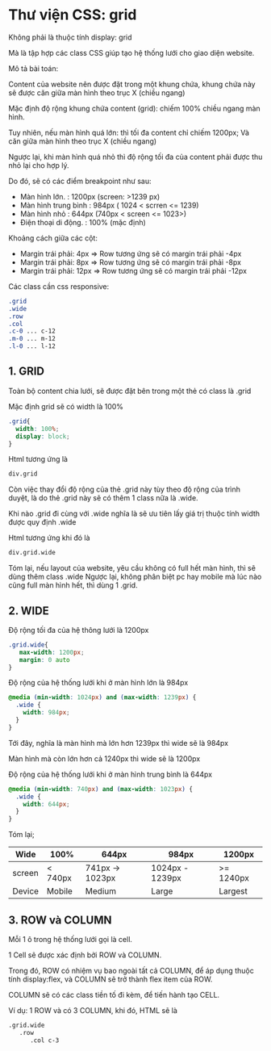 # Thư viện CSS: grid
Không phải là thuộc tính display: grid

Mà là tập hợp các class CSS giúp tạo hệ thống lưới cho giao diện website.

Mô tả bài toán:

Content của website nên được đặt trong một khung chứa, khung chứa này sẽ được căn giữa màn hình theo trục X (chiều ngang)

Mặc định độ rộng khung chứa content (grid): chiếm 100% chiều ngang màn hình.

Tuy nhiên, nếu màn hình quá lớn: thì tối đa content chỉ chiếm 1200px; Và căn giữa màn hình theo trục X (chiều ngang)

Ngược lại, khi màn hình quá nhỏ thì độ rộng tối đa của content phải được thu nhỏ lại cho hợp lý.

Do đó, sẽ có các điểm breakpoint như sau:

- Màn hình lớn.       : 1200px (screen: >1239 px)
- Màn hình trung bình : 984px ( 1024 < scrren <= 1239)
- Màn hình nhỏ        : 644px (740px < screen <= 1023>)
- Điện thoại di động. : 100% (mặc định)

Khoảng cách giữa các cột: 
- Margin trái phải: 4px => Row tương ứng sẽ có margin trái phải -4px
- Margin trái phải: 8px => Row tương ứng sẽ có margin trái phải -8px
- Margin trái phải: 12px => Row tương ứng sẽ có margin trái phải -12px

Các class cần css responsive:
```scss
.grid
.wide
.row
.col
.c-0 ... c-12
.m-0 ... m-12
.l-0 ... l-12
```

## 1. GRID

Toàn bộ content chia lưới, sẽ được đặt bên trong một thẻ có class là .grid

Mặc định grid sẽ có width là 100% 
```scss
.grid{
  width: 100%;
  display: block;
}
```
Html tương ứng là 
```html
div.grid
```
Còn việc thay đổi độ rộng của thẻ .grid này tùy theo độ rộng của trình duyệt, là do thẻ .grid này sẽ có thêm 1 class nữa là .wide.

Khi nào .grid đi cùng với .wide nghĩa là sẽ ưu tiên lấy giá trị thuộc tính width được quy định .wide

Html tương ứng khi đó là
```html
div.grid.wide
```
Tóm lại, nếu layout của website, yêu cầu không có full hết màn hình, thì sẽ dùng thêm class .wide
Ngược lại, không phân biệt pc hay mobile mà lúc nào cũng full màn hình hết, thì dùng 1 .grid.

## 2. WIDE
Độ rộng tối đa của hệ thông lưới là 1200px
```scss
.grid.wide{
   max-width: 1200px;
   margin: 0 auto
}
```
Độ rộng của hệ thống lưới khi ở màn hình lớn là 984px
```scss
@media (min-width: 1024px) and (max-width: 1239px) {
  .wide {
    width: 984px;
  }
}
```
Tới đây, nghĩa là màn hình mà lớn hơn 1239px thì wide sẽ là 984px

Màn hình mà còn lớn hơn cả 1240px thì wide sẽ là 1200px

Độ rộng của hệ thống lưới khi ở màn hình trung bình là 644px
```scss
@media (min-width: 740px) and (max-width: 1023px) {
  .wide {
    width: 644px;
  }
}
```
Tóm lại;

Wide  | 100%  | 644px  | 984px  | 1200px
------------- | ------------- | ------------- | ------------- | -------------
screen  | < 740px  | 741px -> 1023px  | 1024px - 1239px  | >= 1240px
Device  | Mobile  | Medium  | Large  | Largest

## 3. ROW và COLUMN
Mỗi 1 ô trong hệ thống lưới gọi là cell.

1 Cell sẽ được xác định bởi ROW và COLUMN.

Trong đó, ROW có nhiệm vụ bao ngoài tất cả COLUMN, để áp dụng thuộc tính display:flex, và COLUMN sẽ trở thành flex item của ROW.

COLUMN sẽ có các class tiền tố đi kèm, để tiến hành tạo CELL.

Ví dụ:
1 ROW và có 3 COLUMN, khi đó, HTML sẽ là 

```html
.grid.wide 
   .row
      .col c-3
```